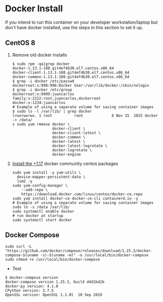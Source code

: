 # Docker Install
If you intend to run this container on your developer workstation/laptop but don't have docker installed, use the steps in this section to set it up.
## CentOS 8

1. Remove old docker installs
    ```
    $ sudo rpm -qa|grep docker
    docker-1.13.1-108.git4ef4b30.el7.centos.x86_64
    docker-client-1.13.1-108.git4ef4b30.el7.centos.x86_64
    docker-common-1.13.1-108.git4ef4b30.el7.centos.x86_64
    $ grep -i docker /etc/passwd
    dockerroot:x:998:996:Docker User:/var/lib/docker:/sbin/nologin
    $ grep -i docker /etc/group
    dockerroot:x:9999:juancarlos
    family:x:2222:root,juancarlos,dockerroot
    docker:x:1234:juancarlos
    # Example of using a separate volume for saving container images
    $ sudo ls -l /var/lib/ | grep docker
    lrwxrwxrwx. 1 root          root             6 Nov 15  2015 docker -> /data/
    s sudo yum remove docker \
                      docker-client \
                      docker-client-latest \
                      docker-common \
                      docker-latest \
                      docker-latest-logrotate \
                      docker-logrotate \
                      docker-engine
    ```
1. [Install the +1.17](https://docs.docker.com/install/linux/docker-ce/centos/) docker community centos packages
    ```
    sudo yum install -y yum-utils \
      device-mapper-persistent-data \
      lvm2 -y
    sudo yum-config-manager \
        --add-repo \
        https://download.docker.com/linux/centos/docker-ce.repo
    sudo yum install docker-ce docker-ce-cli containerd.io -y
    # Example of using a separate volume for saving container images
    sudo ln -s /data /var/lib/
    sudo systemctl enable docker
    # run docker at startup
    sudo systemctl start docker
    ```
## Docker Compose

```
sudo curl -L "https://github.com/docker/compose/releases/download/1.25.3/docker-compose-$(uname -s)-$(uname -m)" -o /usr/local/bin/docker-compose
sudo chmod +x /usr/local/bin/docker-compose
```
* Test
```
$ docker-compose version
docker-compose version 1.25.3, build d4d1b42b
docker-py version: 4.1.0
CPython version: 3.7.5
OpenSSL version: OpenSSL 1.1.0l  10 Sep 2019
```
